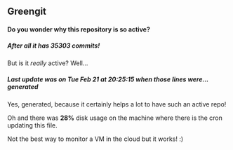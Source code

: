 ## Greengit

#### Do you wonder why this repository is so active?

##### After all it has 35303 commits!

But is it *really* active? Well...

##### Last update was on Tue Feb 21 at 20:25:15 when those lines were... generated

Yes, generated, because it certainly helps a lot to have such an active repo!

Oh and there was **28%** disk usage on the machine
where there is the cron updating this file.

Not the best way to monitor a VM in the cloud but it works! :)
